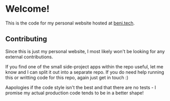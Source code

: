 # Welcome!

This is the code for my personal website hosted at [beni.tech](https://www.beni.tech).


## Contributing

Since this is just my personal website, I most likely won't be looking for any external contributions.

If you find one of the small side-project apps within the repo useful, let me know and I can split it out into a separate repo.
If you do need help running this or writting code for this repo, again just get in touch :)

Aapologies if the code style isn't the best and that there are no tests - I promise my actual production code tends to be in a better shape!
